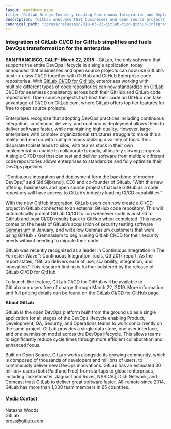 ```yaml
---
layout: markdown_page
title: "GitLab Brings Industry-Leading Continuous Integration and Deployment to GitHub Community"
description: "GitLab announce that businesses and open source projects can now use GitLab’s best-in-class CI/CD together with GitHub and GitHub Enterprise code repositories."
canonical_path: "/press/releases/2018-03-22-gitlab-cicd-github-integration.html"
---
```


### Integration of GitLab CI/CD for GitHub simplifies and fuels DevOps transformation for the enterprise

**SAN FRANCISCO, CALIF- March 22, 2018** - GitLab, the only software that supports the entire DevOps lifecycle in a single application, today announced that businesses and open source projects can now use GitLab’s best-in-class CI/CD together with GitHub and GitHub Enterprise code repositories. With [GitLab CI/CD for GitHub](/solutions/github/), enterprises working with multiple different types of code repositories can now standardize on GitLab CI/CD for seamless consistency across both their GitHub and GitLab code repositories. Open source projects that host their code on GitHub can take advantage of CI/CD on GitLab.com, where GitLab offers top tier features for free to open source projects.

Enterprises recognize that adopting DevOps practices including continuous integration, continuous delivery, and continuous deployment allows them to deliver software faster, while maintaining high quality. However, large enterprises with complex organizational structures struggle to make this a reality and end up with multiple teams utilizing a variety of tools. This disparate toolset leads to silos, with teams stuck in their own implementation unable to collaborate broadly, ultimately slowing progress. A single CI/CD tool that can test and deliver software from multiple different code repositories allows enterprises to standardize and fully optimize their DevOps pipelines.

“Continuous integration and deployment form the backbone of modern DevOps,” said Sid Sijbrandij, CEO and co-founder of GitLab. "With this new offering, businesses and open source projects that use GitHub as a code repository will have access to GitLab’s industry leading CI/CD capabilities."

With the new GitHub integration, GitLab users can now create a CI/CD project in GitLab connected to an external GitHub code repository. This will automatically prompt GitLab CI/CD to run whenever code is pushed to GitHub and post CI/CD results back to GitHub when completed. This news comes on the heels of GitLab’s acquisition of security testing software [Gemnasium](/press/releases/2018-01-30-gemnasium-acquisition.html) in January, and will allow Gemnasium customers that were using GitHub + Gemnasium to begin using GitLab CI/CD for their security needs without needing to migrate their code.

GitLab was recently recognized as a leader in Continuous Integration in The Forrester Wave™: Continuous Integration Tools, Q3 2017 report. As the report states, “GitLab delivers ease of use, scalability, integration, and innovation.” This research finding is further bolstered by the release of GitLab CI/CD for GitHub. 

To launch the feature, GitLab CI/CD for GitHub will be available to GitLab.com users free of charge through March 22, 2019. More information and full pricing details can be found on the [GitLab CI/CD for GitHub](/solutions/github/) page.


**About GitLab**

GitLab is the open DevOps platform built from the ground up as a single application for all stages of the DevOps lifecycle enabling Product, Development, QA, Security, and Operations teams to work concurrently on the same project. GitLab provides a single data store, one user interface, and one permission model across the DevOps lifecycle. This allows teams to significantly reduce cycle times through more efficient collaboration and enhanced focus.

Built on Open Source, GitLab works alongside its growing community, which is composed of thousands of developers and millions of users, to continuously deliver new DevOps innovations. GitLab has an estimated 30 million+ users (both Paid and Free) from startups to global enterprises, including Ticketmaster, Jaguar Land Rover, NASDAQ, Dish Network, and Comcast trust GitLab to deliver great software faster. All-remote since 2014, GitLab has more than 1,300 team members in 65 countries.


#### Media Contact
Natasha Woods
<br> 
GitLab
<br> 
press@gitlab.com

